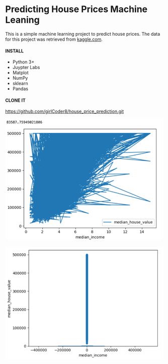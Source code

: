 # Predicting House Prices Machine Leaning

This is a simple machine learning project to predict house prices. The data for this project was retrieved from [kaggle.com](https://www.kaggle.com/datasets/shibumohapatra/house-price). 

#### INSTALL
- Python 3+
- Juypter Labs
- Matplot
- NumPy
- sklearn
- Pandas

#### CLONE IT
https://github.com/girlCoder8/house_price_prediction.git

![linear.png](images%2Flinear.png)

![scatter.png](images%2Fscatter.png)